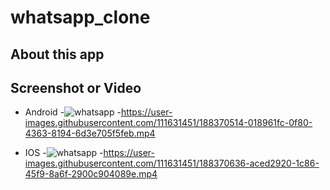 # whatsapp_clone

## About this app
## Screenshot or Video 
- Android 
-![whatsapp](https://user-images.githubusercontent.com/111631451/188370490-1d6be5b6-dc1c-4d1d-a463-16b245327ec0.jpeg)
-https://user-images.githubusercontent.com/111631451/188370514-018961fc-0f80-4363-8194-6d3e705f5feb.mp4

- IOS
-![whatsapp](https://user-images.githubusercontent.com/111631451/188370614-b32ef17f-eb84-4245-a068-0b9cfbc4c3a9.jpeg)
-https://user-images.githubusercontent.com/111631451/188370636-aced2920-1c86-45f9-8a6f-2900c904089e.mp4
